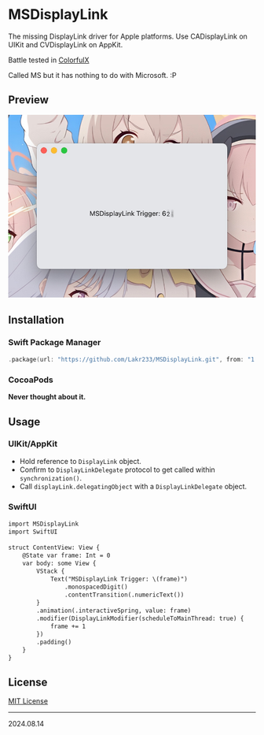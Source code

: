 # MSDisplayLink

The missing DisplayLink driver for Apple platforms. Use CADisplayLink on UIKit and CVDisplayLink on AppKit.

Battle tested in [ColorfulX](https://github.com/Lakr233/ColorfulX)

Called MS but it has nothing to do with Microsoft. :P

## Preview

![Preview](Resources/SCR-20240814-qqri.jpeg)

## Installation

### Swift Package Manager

```swift
.package(url: "https://github.com/Lakr233/MSDisplayLink.git", from: "1.0.0")
```

### CocoaPods

**Never thought about it.**

## Usage

### UIKit/AppKit

- Hold reference to `DisplayLink` object.
- Confirm to `DisplayLinkDelegate` protocol to get called within `synchronization()`.
- Call `displayLink.delegatingObject` with a `DisplayLinkDelegate` object.

### SwiftUI

```
import MSDisplayLink
import SwiftUI

struct ContentView: View {
    @State var frame: Int = 0
    var body: some View {
        VStack {
            Text("MSDisplayLink Trigger: \(frame)")
                .monospacedDigit()
                .contentTransition(.numericText())
        }
        .animation(.interactiveSpring, value: frame)
        .modifier(DisplayLinkModifier(scheduleToMainThread: true) {
            frame += 1
        })
        .padding()
    }
}
```

## License

[MIT License](LICENSE)

---

2024.08.14
